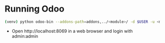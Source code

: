 # Running Odoo

```bash
(venv) python odoo-bin --addons-path=addons,../<module>/ -d $USER -u <module>
```

- Open http://localhost:8069 in a web browser and login with admin:admin
